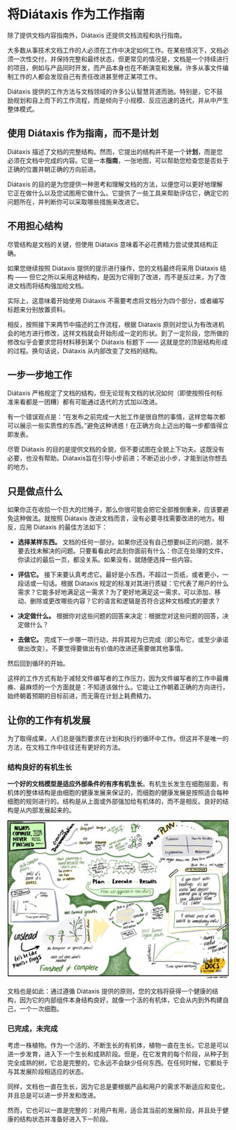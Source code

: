 # 将Diátaxis 作为工作指南

除了提供文档内容指南外，Diátaxis 还提供文档流程和执行指南。

大多数从事技术文档工作的人必须在工作中决定如何工作。在某些情况下，文档必须一次性交付，并保持完整和最终状态，但更常见的情况是，文档是一个持续进行的项目，例如与产品同时开发，而产品本身也在不断演变和发展。许多从事文件编制工作的人都会发现自己有责任改进甚至修正某项工作。

Diátaxis 提供的工作方法与文档领域的许多公认智慧背道而驰。特别是，它不鼓励规划和自上而下的工作流程，而是倾向于小规模、反应迅速的迭代，并从中产生整体模式。

## 使用 Diátaxis 作为指南，而不是计划

Diátaxis 描述了文档的完整结构。然而，它提出的结构并不是一个**计划**，而是您必须在文档中完成的内容。它是一本**指南**，一张地图，可以帮助您检查您是否处于正确的位置并朝正确的方向前进。

Diátaxis 的目的是为您提供一种思考和理解文档的方法，以便您可以更好地理解它正在做什么以及您试图用它做什么。它提供了一些工具来帮助评估它，确定它的问题所在，并判断你可以采取哪些措施来改进它。

## 不用担心结构

尽管结构是文档的关键，但使用 Diátaxis 意味着不必花费精力尝试使其结构正确。

如果您继续按照 Diátaxis 提供的提示进行操作，您的文档最终将采用 Diátaxis 结构 —— 但它之所以采用这种结构，是因为它得到了改进，而不是反过来，为了改进文档而将结构强加给文档。

实际上，这意味着开始使用 Diátaxis 不需要考虑将文档分为四个部分，或者编写标题来分别放置资料。

相反，按照接下来两节中描述的工作流程，根据 Diátaxis 原则对您认为有改进机会的地方进行修改，这样文档就会开始形成一定的形状。到了一定阶段，您所做的修改似乎会要求您将材料移到某个 Diátaxis 标题下 —— 这就是您的顶层结构形成的过程。换句话说，Diátaxis 从内部改变了文档的结构。

## 一步一步地工作

Diátaxis 严格规定了文档的结构，但无论现有文档的状况如何（即使按照任何标准来看都是一团糟）都有可能通过迭代的方式加以改进。

有一个错误观点是：“在发布之前完成一大批工作是很自然的事情，这样您每次都可以展示一些实质性的东西。”避免这种诱惑！在正确方向上迈出的每一步都值得立即发表。

尽管 Diátaxis 的目的是提供文档的全貌，但不要试图在全貌上下功夫。这既没有必要，也没有帮助。Diátaxis旨在引导小步前进；不断迈出小步，才能到达你想去的地方。

## 只是做点什么

如果你正在收拾一个巨大的烂摊子，那么你很可能会把它全部推倒重来，应该要避免这种做法。就按照 Diátaxis 改进文档而言，没有必要寻找需要改进的地方。相反，应用 Diátaxis 的最佳方法如下：

* **选择某样东西。** 文档的任何一部分。如果你还没有自己想要纠正的问题，就不要去找未解决的问题。只要看看此时此刻你面前有什么：你正在处理的文件，你读过的最后一页，都没关系。如果没有，就随便选择一些内容。

* **评估它。** 接下来要认真考虑它。最好是小东西，不超过一页纸，或者更小，一段话或一句话。根据 Diátaxis 规定的标准对其进行质疑：它代表了用户的什么需求？它能多好地满足这一需求？为了更好地满足这一需求，可以添加、移动、删除或更改哪些内容？它的语言和逻辑是否符合这种文档模式的要求？

* **决定做什么。** 根据你对这些问题的回答来决定：根据您对这些问题的回答，决定做什么？

* **去做它。** 完成下一步哪一项行动，并将其视为已完成（即公布它，或至少承诺做出改变）。不要觉得要做出有价值的改进还需要做其他事情。

然后回到循环的开始。

这样的工作方式有助于减轻文件编写者的工作压力，因为文件编写者的工作中最瘫痪、最麻烦的一个方面就是：不知道该做什么。它能让工作朝着正确的方向进行，始终朝着预期的目标前进，而无需在计划上耗费精力。

## 让你的工作有机发展

为了取得成果，人们总是强烈要求在计划和执行的循环中工作。但这并不是唯一的方法，在文档工作中往往还有更好的方法。

### 结构良好的有机生长

**一个好的文档模型是适应外部条件的有序有机生长**。有机生长发生在细胞层面，有机体的整体结构是由细胞的健康发展来保证的，而细胞的健康发展是按照适合每种细胞的规则进行的。结构是从上面或外部强加给有机体的，而不是相反。良好的结构是从内部发展起来的。

![](./always-complete.jpg)

文档也是如此：通过遵循 Diátaxis 提供的原则，您的文档将获得一个健康的结构，因为它的内部组件本身结构良好，就像一个活的有机体，它会从内到外构建自己，一个一次细胞。

### 已完成，未完成

考虑一株植物。作为一个活的、不断生长的有机体，植物一直在生长。它总是可以进一步发育，进入下一个生长和成熟阶段。但是，在它发育的每个阶段，从种子到完全成熟的树，它总是完整的，它永远不会缺少任何东西。在任何时候，它都处于与其发展阶段相适应的状态。

同样，文档也一直在生长，因为它总是要根据产品和用户的需求不断适应和变化，并且总是可以进一步开发和改进。

然而，它也可以一直是完整的：对用户有用，适合其当前的发展阶段，并且处于健康的结构状态并准备好进入下一阶段。
